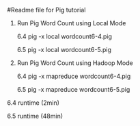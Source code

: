 #Readme file for Pig tutorial

1. Run Pig Word Count using Local Mode

    6.4  pig -x local wordcount6-4.pig

    6.5  pig -x local wordcount6-5.pig 
    
2. Run Pig Word Count using Hadoop Mode

    6.4	 pig -x mapreduce wordcount6-4.pig

    6.5	 pig -x mapreduce wordcount6-5.pig

6.4 runtime (2min)

6.5 runtime (48min)
